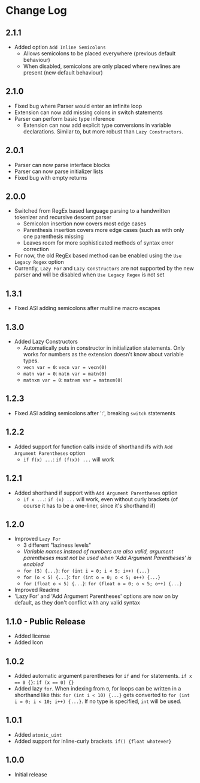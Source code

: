 # Change Log

## 2.1.1
- Added option `Add Inline Semicolons`
  - Allows semicolons to be placed everywhere (previous default behaviour)
  - When disabled, semicolons are only placed where newlines are present (new default behaviour)

## 2.1.0
- Fixed bug where Parser would enter an infinite loop
- Extension can now add missing colons in switch statements
- Parser can perform basic type inference
  - Extension can now add explicit type conversions in variable declarations. Similar to, but more robust than `Lazy Constructors`.

## 2.0.1
- Parser can now parse interface blocks
- Parser can now parse initializer lists
- Fixed bug with empty returns

## 2.0.0
- Switched from RegEx based language parsing to a handwritten tokenizer and recursive descent parser
  - Semicolon insertion now covers most edge cases
  - Parenthesis insertion covers more edge cases (such as with only one parenthesis missing
  - Leaves room for more sophisticated methods of syntax error correction
- For now, the old RegEx based method can be enabled using the `Use Legacy Regex` option
- Currently, `Lazy For` and `Lazy Constructors` are not supported by the new parser and will be disabled when `Use Legacy Regex` is not set

## 1.3.1
- Fixed ASI adding semicolons after multiline macro escapes

## 1.3.0
- Added Lazy Constructors
  - Automatically puts in constructor in initialization statements. Only works for numbers as the extension doesn't know about variable types.
  - `vecn var = 0`: `vecn var = vecn(0)`
  - `matn var = 0`: `matn var = matn(0)`
  - `matnxm var = 0`: `matnxm var = matnxm(0)`

## 1.2.3
- Fixed ASI adding semicolons after ':', breaking `switch` statements

## 1.2.2
- Added support for function calls inside of shorthand ifs with `Add Argument Parentheses` option
  - `if f(x) ...`: `if (f(x)) ...` will work

## 1.2.1
- Added shorthand if support with `Add Argument Parentheses` option
  - `if x ...`: `if (x) ...` will work, even without curly brackets (of course it has to be a one-liner, since it's shorthand if)

## 1.2.0
- Improved `Lazy For`
  - 3 different "laziness levels"
  - *Variable names instead of numbers are also valid, argument parentheses must not be used when 'Add Argument Parentheses' is enabled*
  - `for (5) {...}`: `for (int i = 0; i < 5; i++) {...}`
  - `for (o < 5) {...}`: `for (int o = 0; o < 5; o++) {...}`
  - `for (float o < 5) {...}`: `for (float o = 0; o < 5; o++) {...}`
- Improved Readme
- 'Lazy For' and 'Add Argument Parentheses' options are now on by default, as they don't conflict with any valid syntax

## 1.1.0 - Public Release
- Added license
- Added Icon

## 1.0.2
- Added automatic argument parentheses for `if` and `for` statements. `if x == 0 {}`: `if (x == 0) {}`
- Added lazy `for`. When indexing from `0`, for loops can be written in a shorthand like this: `for (int i < 10) {...}` gets converted to `for (int i = 0; i < 10; i++) {...}`. If no type is specified, `int` will be used.

## 1.0.1
- Added `atomic_uint`
- Added support for inline-curly brackets. `if() {float whatever}`

## 1.0.0
- Initial release
